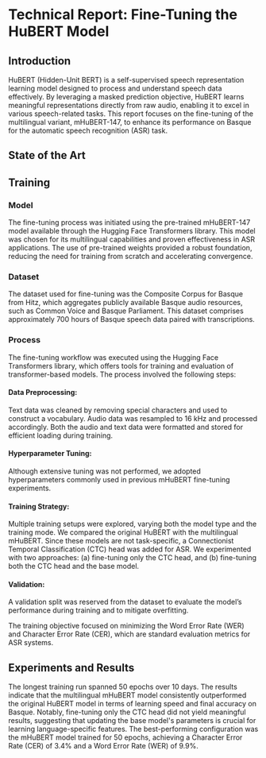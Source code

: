 # Technical Report: Fine-Tuning the HuBERT Model
## Introduction
HuBERT (Hidden-Unit BERT) is a self-supervised speech representation learning model designed to process and understand speech data effectively. By leveraging a masked prediction objective, HuBERT learns meaningful representations directly from raw audio, enabling it to excel in various speech-related tasks. This report focuses on the fine-tuning of the multilingual variant, mHuBERT-147, to enhance its performance on Basque for the automatic speech recognition (ASR) task.

## State of the Art


## Training
### Model
The fine-tuning process was initiated using the pre-trained mHuBERT-147 model available through the Hugging Face Transformers library. This model was chosen for its multilingual capabilities and proven effectiveness in ASR applications. The use of pre-trained weights provided a robust foundation, reducing the need for training from scratch and accelerating convergence.

### Dataset
The dataset used for fine-tuning was the Composite Corpus for Basque from Hitz, which aggregates publicly available Basque audio resources, such as Common Voice and Basque Parliament. This dataset comprises approximately 700 hours of Basque speech data paired with transcriptions.

### Process
The fine-tuning workflow was executed using the Hugging Face Transformers library, which offers tools for training and evaluation of transformer-based models. The process involved the following steps:

#### Data Preprocessing:
Text data was cleaned by removing special characters and used to construct a vocabulary. Audio data was resampled to 16 kHz and processed accordingly. Both the audio and text data were formatted and stored for efficient loading during training.

#### Hyperparameter Tuning:
Although extensive tuning was not performed, we adopted hyperparameters commonly used in previous mHuBERT fine-tuning experiments.

#### Training Strategy:
Multiple training setups were explored, varying both the model type and the training mode. We compared the original HuBERT with the multilingual mHuBERT. Since these models are not task-specific, a Connectionist Temporal Classification (CTC) head was added for ASR. We experimented with two approaches: (a) fine-tuning only the CTC head, and (b) fine-tuning both the CTC head and the base model.

#### Validation:
A validation split was reserved from the dataset to evaluate the model’s performance during training and to mitigate overfitting.

The training objective focused on minimizing the Word Error Rate (WER) and Character Error Rate (CER), which are standard evaluation metrics for ASR systems.

## Experiments and Results
The longest training run spanned 50 epochs over 10 days. The results indicate that the multilingual mHuBERT model consistently outperformed the original HuBERT model in terms of learning speed and final accuracy on Basque. Notably, fine-tuning only the CTC head did not yield meaningful results, suggesting that updating the base model's parameters is crucial for learning language-specific features. The best-performing configuration was the mHuBERT model trained for 50 epochs, achieving a Character Error Rate (CER) of 3.4% and a Word Error Rate (WER) of 9.9%.